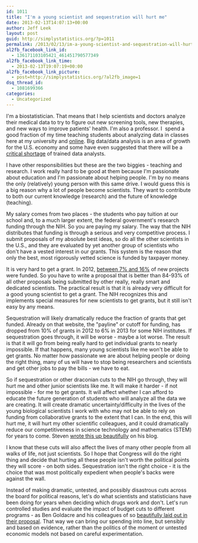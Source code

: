 ```yaml
---
id: 1011
title: "I'm a young scientist and sequestration will hurt me"
date: 2013-02-13T14:07:13+00:00
author: Jeff Leek
layout: post
guid: http://simplystatistics.org/?p=1011
permalink: /2013/02/13/im-a-young-scientist-and-sequestration-will-hurt-me/
al2fb_facebook_link_id:
  - 136171103105421_461451790577349
al2fb_facebook_link_time:
  - 2013-02-13T19:07:19+00:00
al2fb_facebook_link_picture:
  - post=http://simplystatistics.org/?al2fb_image=1
dsq_thread_id:
  - 1081699366
categories:
  - Uncategorized
---
```

I'm a biostatistician. That means that I help scientists and doctors analyze their medical data to try to figure out new screening tools, new therapies, and new ways to improve patients' health. I'm also a professor. I  spend a good fraction of my time teaching students about analyzing data in classes here at my university and [online](https://www.coursera.org/course/dataanalysis). Big data/data analysis is an area of growth for the U.S. economy and some have even suggested that there will be a [critical shortage](http://online.wsj.com/article/SB10001424052702304723304577365700368073674.html) of trained data analysts.

I have other responsibilities but these are the two biggies - teaching and research. I work really hard to be good at them because I'm passionate about education and I'm passionate about helping people. I'm by no means the only (relatively) young person with this same drive. I would guess this is a big reason why a lot of people become scientists. They want to contribute to both our current knowledge (research) and the future of knowledge (teaching).

My salary comes from two places - the students who pay tuition at our school and, to a much larger extent, the federal government's research funding through the NIH. So you are paying my salary. The way that the NIH distributes that funding is through a serious and very competitive process. I submit proposals of my absolute best ideas, so do all the other scientists in the U.S., and they are evaluated by yet another group of scientists who don't have a vested interest in our grants. This system is the reason that only the best, most rigorously vetted science is funded by taxpayer money.

It is very hard to get a grant. In 2012, [between 7% and 16%](http://www.einstein.yu.edu/administration/grant-support/nih-paylines.aspx) of new projects were funded. So you have to write a proposal that is better than 84-93% of all other proposals being submitted by other really, really smart and dedicated scientists. The practical result is that it is already very difficult for a good young scientist to get a grant. The NIH recognizes this and implements special measures for new scientists to get grants, but it still isn't easy by any means.

Sequestration will likely dramatically reduce the fraction of grants that get funded. Already on that website, the "payline" or cutoff for funding, has dropped from 10% of grants in 2012 to 6% in 2013 for some NIH institutes. If sequestration goes through, it will be worse - maybe a lot worse. The result is that it will go from being really hard to get individual grants to nearly impossible. If that happens, many young scientists like me won't be able to get grants. No matter how passionate we are about helping people or doing the right thing, many of us will have to stop being researchers and scientists and get other jobs to pay the bills - we have to eat.

So if sequestration or other draconian cuts to the NIH go through, they will hurt me and other junior scientists like me. It will make it harder - if not impossible - for me to get grants. It will affect whether I can afford to educate the future generation of students who will analyze all the data we are creating. It will create dramatic uncertainty/difficulty in the lives of the young biological scientists I work with who may not be able to rely on funding from collaborative grants to the extent that I can. In the end, this will hurt me, it will hurt my other scientific colleagues, and it could dramatically reduce our competitiveness in science technology and mathematics (STEM) for years to come. Steven [wrote this up beautifully](http://genome.fieldofscience.com/2013/01/congress-is-killing-medical-research.html) on his blog.

I know that these cuts will also affect the lives of many other people from all walks of life, not just scientists. So I hope that Congress will do the right thing and decide that hurting all these people isn't worth the political points they will score - on both sides. Sequestration isn't the right choice - it is the choice that was most politically expedient when people's backs were against the wall.

Instead of making dramatic, untested, and possibly disastrous cuts across the board for political reasons, let's do what scientists and statisticians have been doing for years when deciding which drugs work and don't. Let's run controlled studies and evaluate the impact of budget cuts to different programs - as Ben Goldacre and his colleagues of so [beautifully laid out in their proposal](http://www.cabinetoffice.gov.uk/sites/default/files/resources/TLA-1906126.pdf). That way we can bring our spending into line, but sensibly and based on evidence, rather than the politics of the moment or untested economic models not based on careful experimentation.